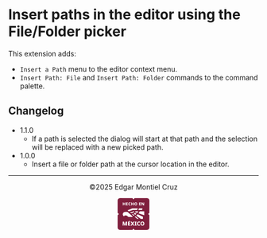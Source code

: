 # Insert paths in the editor using the File/Folder picker

This extension adds:
- `Insert a Path` menu to the editor context menu.
- `Insert Path: File` and `Insert Path: Folder` commands to the command palette.

## Changelog

- 1.1.0
  - If a path is selected the dialog will start at that path and the selection will be replaced with a new picked path.
- 1.0.0
  - Insert a file or folder path at the cursor location in the editor.

---
<p align="center" width="100%">
©2025 Edgar Montiel Cruz
</p>
<p align="center" width="100%">
  <img src="https://github.com/Yzen90/vscode-insert-path-using-picker/raw/main/images/hecho-en-mexico.png" />
</p>
